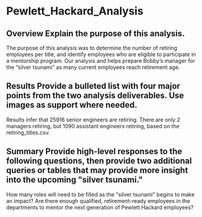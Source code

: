 # Pewlett_Hackard_Analysis

## Overview Explain the purpose of this analysis.

The purpose of this analysis was to determine the number of retiring employees per title, and identify employees who are eligible to participate in a mentorship program. Our analysis and helps prepare Bobby’s manager for the “silver tsunami” as many current employees reach retirement age.

## Results Provide a bulleted list with four major points from the two analysis deliverables. Use images as support where needed.

Results infer that 25916 senior engineers are retiring. There are only 2 managers retiring, but 1090 assistant engineers retiring, based on the retiring_titles.csv.

## Summary Provide high-level responses to the following questions, then provide two additional queries or tables that may provide more insight into the upcoming "silver tsunami."
How many roles will need to be filled as the "silver tsunami" begins to make an impact?
Are there enough qualified, retirement-ready employees in the departments to mentor the next generation of Pewlett Hackard employees?
